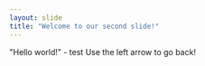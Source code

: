 ```yaml
---
layout: slide
title: "Welcome to our second slide!"
---
```

"Hello world!" - test
Use the left arrow to go back!
